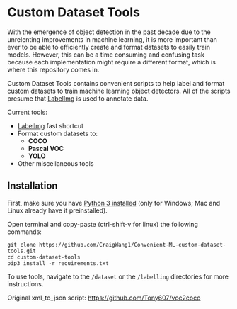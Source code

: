 # Custom Dataset Tools
With the emergence of object detection in the past decade due to the unrelenting improvements in machine learning, it is more important than ever to be able to efficiently create and format datasets to easily train models. However, this can be a time consuming and confusing task because each implementation might require a different format, which is where this repository comes in.

Custom Dataset Tools contains convenient scripts to help label and format custom datasets to train machine learning object detectors. All of the scripts presume that [LabelImg](https://github.com/tzutalin/labelImg.git) is used to annotate data.

Current tools:
- [LabelImg](https://github.com/tzutalin/labelImg.git) fast shortcut
- Format custom datasets to:
  - **COCO**
  - **Pascal VOC** 
  - **YOLO** 
- Other miscellaneous tools

## **Installation**
First, make sure you have [Python 3 installed](https://www.python.org/downloads/) (only for Windows; Mac and Linux already have it preinstalled).

Open terminal and copy-paste (ctrl-shift-v for linux) the following commands:
```
git clone https://github.com/CraigWang1/Convenient-ML-custom-dataset-tools.git
cd custom-dataset-tools
pip3 install -r requirements.txt
```
To use tools, navigate to the `/dataset` or the `/labelling` directories for more instructions.

Original xml_to_json script: https://github.com/Tony607/voc2coco

